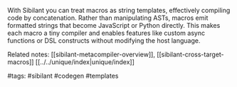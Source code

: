 With Sibilant you can treat macros as string templates, effectively compiling code by concatenation. Rather than manipulating ASTs, macros emit formatted strings that become JavaScript or Python directly. This makes each macro a tiny compiler and enables features like custom async functions or DSL constructs without modifying the host language.

Related notes: [[sibilant-metacompiler-overview]], [[sibilant-cross-target-macros]] [[../../unique/index|unique/index]]

#tags: #sibilant #codegen #templates
